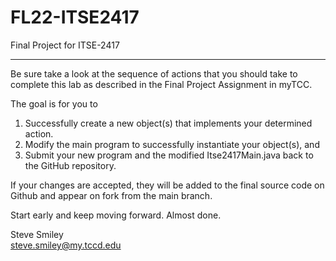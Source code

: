 # FL22-ITSE2417
Final Project for ITSE-2417
<hr/>
Be sure take a look at the sequence of actions that you should take to complete this lab as described in the Final Project Assignment in myTCC.

The goal is for you to 
<ol>
  <li>Successfully create a new object(s) that implements your determined action.</li>
  <li>Modify the main program to successfully instantiate your object(s), and</li>
  <li>Submit your new program and the modified Itse2417Main.java back to the GitHub repository.</li>
</ol>
If your changes are accepted, they will be added to the final source code on Github and appear on fork from the main branch.

Start early and keep moving forward. Almost done.

Steve Smiley<br />
<a href="mailto: steve.smiley@my.tccd.edu">steve.smiley@my.tccd.edu</a>
